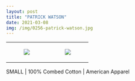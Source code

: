 ```yaml
---
layout: post
title: "PATRICK WATSON"
date: 2021-03-08
img: /img/0256-patrick-watson.jpg
---
```




<table style="width:100%;"><tr><td style="vertical-align:top;">
      <figure class="tmblr-full" data-orig-height="2048" data-orig-width="1365" data-orig-src="https://concertshirts.netlify.app/shirts/0256/0256-01.jpg"><img src="https://64.media.tumblr.com/8d84ce1eece115dbf5fe43e064e6e30a/8f658fcc85885a8d-13/s540x810/3f8da8422ee1d0ead8f3110b558eb6e7bd2118e9.jpg" data-orig-height="2048" data-orig-width="1365" data-orig-src="https://concertshirts.netlify.app/shirts/0256/0256-01.jpg"/></figure></td>
    <td style="vertical-align:top;">
      <figure class="tmblr-full" data-orig-height="2048" data-orig-width="1365" data-orig-src="https://concertshirts.netlify.app/shirts/0256/0256-02.jpg"><img src="https://64.media.tumblr.com/c6a6fa6f0e897791976a1ba597098ef8/8f658fcc85885a8d-85/s540x810/98c3c364ebe41d04d6dca474d0b72c3d5e7116f2.jpg" data-orig-height="2048" data-orig-width="1365" data-orig-src="https://concertshirts.netlify.app/shirts/0256/0256-02.jpg"/></figure></td>
  </tr></table><p>
  SMALL | 100% Combed Cotton | American Apparel
</p>
